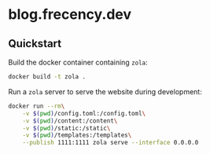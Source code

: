 # blog.frecency.dev
## Quickstart

Build the docker container containing `zola`:
```sh
docker build -t zola .
```

Run a `zola` server to serve the website during development:
```sh
docker run --rm\
    -v $(pwd)/config.toml:/config.toml\
    -v $(pwd)/content:/content\
    -v $(pwd)/static:/static\
    -v $(pwd)/templates:/templates\
    --publish 1111:1111 zola serve --interface 0.0.0.0
```
